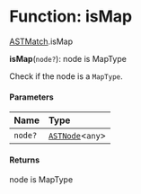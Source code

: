 # Function: isMap

[ASTMatch](/auto-docs/fixed-layout-editor/modules/ASTMatch.md).isMap

**isMap**(`node?`): node is MapType

Check if the node is a `MapType`.

#### Parameters

| Name | Type |
| :------ | :------ |
| `node?` | [`ASTNode`](/auto-docs/fixed-layout-editor/classes/ASTNode.md)<`any`> |

#### Returns

node is MapType
